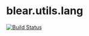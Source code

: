 # blear.utils.lang

[![Build Status][travis-img]][travis-url] 

[travis-img]: https://travis-ci.org/blearjs/blear.utils.lang.svg?branch=master
[travis-url]: https://travis-ci.org/blearjs/blear.utils.lang

